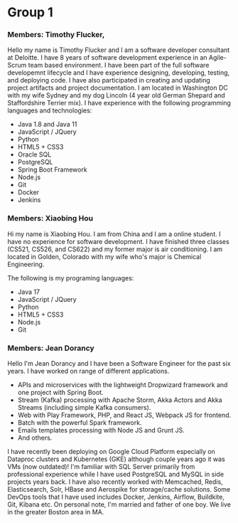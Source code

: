 # Group 1 

### Members: Timothy Flucker, 


Hello my name is Timothy Flucker and I am a software developer consultant at Deloitte.  I have 8 years of software development experience in an Agile-Scrum team based environment.  I have been part of the full software developemnt lifecycle and I have experience designing, developing, testing, and deploying code.  I have also participated in creating and updating project artifacts and project documentation. I am located in Washington DC with my wife Sydney and my dog Lincoln (4 year old German Shepard and Staffordshire Terrier mix). I have experience with the following programming languages and technologies:
 - Java 1.8 and Java 11
 - JavaScript / JQuery
 - Python
 - HTML5 + CSS3
 - Oracle SQL
 - PostgreSQL
 - Spring Boot Framework
 - Node.js
 - Git
 - Docker
 - Jenkins



### Members: Xiaobing Hou

Hi my name is Xiaobing Hou. I am from China and I am a online student. I have no experience for software development. I have finished three classes (CS521, CS526, and CS622) and my former major is air conditioning. I am located in Golden, Colorado with my wife who's major is Chemical Engineering. 

The following is my programing languages:

- Java 17
- JavaScript / JQuery
- Python
- HTML5 + CSS3
- Node.js
- Git

### Members: Jean Dorancy
Hello I'm Jean Dorancy and I have been a Software Engineer for the past six years. I have worked on range of different applications.
- APIs and microservices with the lightweight Dropwizard framework and one project with Spring Boot. 
- Stream (Kafka) processing with Apache Storm, Akka Actors and Akka Streams (including simple Kafka consumers).
- Web with Play Framework, PHP, and React JS, Webpack JS for frontend.
- Batch with the powerful Spark framework.
- Emails templates processing with Node JS and Grunt JS.
- And others.

I have recently been deploying on Google Cloud Platform especially on Dataproc clusters and Kubernetes (GKE) although couple years 
ago it was VMs (now outdated)! I'm familiar with SQL Server primarily from professional experience while I have used PostgreSQL and MySQL in side projects
years back. I have also recently worked with Memcached, Redis, Elasticsearch, Solr, HBase and Aerospike for storage/cache solutions.
Some DevOps tools that I have used includes Docker, Jenkins, Airflow, Buildkite, Git, Kibana etc. On personal note, I'm married and father of one boy.
We live in the greater Boston area in MA.
